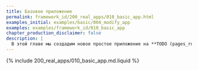 ```yaml
---
title: Базовое приложение
permalink: framework_id/200_real_apps/010_basic_app.html
examples_initial: examples/basic/004_modify_app
examples: examples/framework_id/010_basic_app
chapter_production_disclaimer: false
description: |
  В этой главе мы создадим новое простое приложение на **TODO (pages_ru/framework_id/200_real_apps/010_basic_app.md): framework_id**, которое по мере прохождения следующих глав будет наращивать функциональность, пока не станет похожим на реальное приложение, на котором мы продемонстрируем лучшие практики организации приложений и CI/CD с werf.
---
```


{% include 200_real_apps/010_basic_app.md.liquid %}
